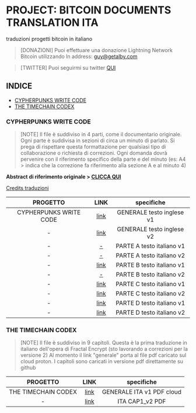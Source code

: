 # PROJECT: BITCOIN DOCUMENTS TRANSLATION ITA
traduzioni progetti bitcoin in italiano
> [DONAZIONI] Puoi effettuare una donazione Lightning Network Bitcoin utilizzando ln address: guy@getalby.com

> [TWITTER] Puoi seguirmi su twitter [QUI](https://www.twitter.com/AnonSatoshy) 


## INDICE
* [CYPHERPUNKS WRITE CODE](https://github.com/Cmod777/PROJECT-BITCOIN-DOCUMENT-TRANSLATION#cypherpunks-write-code)
* [THE TIMECHAIN CODEX](https://github.com/Cmod777/PROJECT-BITCOIN-DOCUMENT-TRANSLATION#the-timechain-codex)

### CYPHERPUNKS WRITE CODE
> [NOTE] Il file è suddiviso in 4 parti, come il documentario originale. Ogni parte è suddivisa in sezioni di circa un minuto di parlato. Si prega di rispettare questa formattazione per qualsiasi tipo di collaborazione o richiesta di correzioni. Ogni domanda dovrà pervenire con il riferimento specifico della parte e del minuto (es: A4 > indica che la correzione fa riferimento alla sezione A e al minuto 4)

**Abstract di riferimento originale > [CLICCA QUI](https://github.com/Cmod777/PROJECT-BITCOIN-DOCUMENT-TRANSLATION/blob/main/CYPHERPUNKS_WRITE_CODE.md)**

[Credits traduzioni](https://github.com/Cmod777/PROJECT-BITCOIN-DOCUMENT-TRANSLATION/blob/main/CWC_credits.txt)


| PROGETTO | LINK| specifiche | 
|:--------------:|:-------------:|:--------------:|
CYPHERPUNKS WRITE CODE|[link](https://github.com/Cmod777/TRANSLATE_ita/blob/main/ENG_TEXT_V1.txt)|GENERALE testo inglese v1|
-|[link](https://github.com/Cmod777/TRANSLATE_ita/blob/main/CWC_eng_v2.txt)|GENERALE testo inglese v2|
-|[-](link)|PARTE A testo italiano v1|
-|[-](link)|PARTE A testo italiano v2|
-|[link](https://github.com/Cmod777/TRANSLATE_ita/blob/main/Parte_B_ita_v1.txt)|PARTE B testo italiano v1|
-|[-](link)|PARTE B testo italiano v2|
-|[link](https://github.com/Cmod777/TRANSLATE_ita/blob/main/Parte_C_ITA_v1.txt)|PARTE C testo italiano v1|
-|[link](https://github.com/Cmod777/PROJECT-BITCOIN-DOCUMENT-TRANSLATION/blob/main/Parte_C_ITA_v2.txt)|PARTE C testo italiano v2|
-|[link](https://github.com/Cmod777/TRANSLATE_ita/blob/main/Parte_D_Ita_v1.txt)|PARTE D testo italiano v1|
-|[link](https://github.com/Cmod777/TRANSLATE_ita/blob/main/parte_D_ITA_v2.txt)|PARTE D testo italiano v2|



### THE TIMECHAIN CODEX
> [NOTE] Il file è suddiviso in 9 capitoli. Questa è la prima traduzione in italiano dell'opera di Fractal Encrypt
> (sto lavorando a correzioni per la versione 2) Al momento il link "generale" porta al file pdf caricato sul cloud proton. I capitoli sono caricati in versione pdf direttamente su github

| PROGETTO | LINK| specifiche | 
|:--------------:|:-------------:|:--------------:|
THE TIMECHAIN CODEX|[link](https://drive.proton.me/urls/FQFCM5ZXVC#wdKvJfrPLtiy)|GENERALE ITA v1 PDF cloud|
-|[link](https://github.com/Cmod777/PROJECT-BITCOIN-DOCUMENT-TRANSLATION/blob/main/TIMECHAIN%20CODEX_CAP%201_v2_ita.pdf)|ITA CAP1_v2 PDF|

